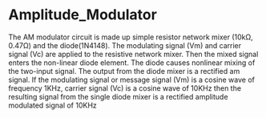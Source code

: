 # Amplitude_Modulator
The AM modulator circuit is made up simple resistor network mixer (10kΩ, 0.47Ω) and the diode(1N4148). The modulating signal (Vm) and carrier signal (Vc) are applied to the resistive network mixer. Then the mixed signal enters the non-linear diode element. The diode causes nonlinear mixing of the two-input signal. The output from the diode mixer is a rectified am signal.
If the modulating signal or message signal (Vm) is a cosine wave of frequency 1KHz, carrier signal (Vc) is a cosine wave of 10KHz then the resulting signal from the single diode mixer is a rectified amplitude modulated signal of 10KHz
